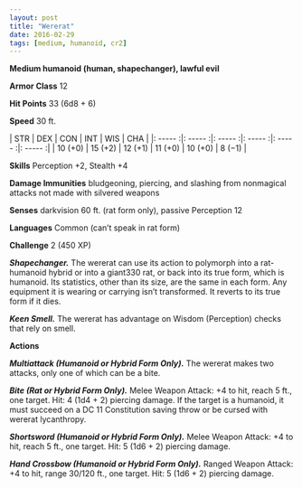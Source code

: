 ```yaml
---
layout: post
title: "Wererat"
date: 2016-02-29
tags: [medium, humanoid, cr2]
---
```


**Medium humanoid (human, shapechanger), lawful evil**

**Armor Class** 12

**Hit Points** 33 (6d8 + 6)

**Speed** 30 ft.

|   STR   |   DEX   |   CON   |   INT   |   WIS   |   CHA   |
|: ----- :|: ----- :|: ----- :|: ----- :|: ----- :|: ----- :|
| 10 (+0) | 15 (+2) | 12 (+1) | 11 (+0) | 10 (+0) | 8 (−1) |

**Skills** Perception +2, Stealth +4 

**Damage Immunities** bludgeoning, piercing, and slashing from nonmagical attacks not made with silvered weapons 

**Senses** darkvision 60 ft. (rat form only), passive Perception 12 

**Languages** Common (can’t speak in rat form) 

**Challenge** 2 (450 XP)

***Shapechanger.*** The wererat can use its action to polymorph into a rat-humanoid hybrid or into a giant330 rat, or back into its true form, which is humanoid. Its statistics, other than its size, are the same in each form. Any equipment it is wearing or carrying isn’t transformed. It reverts to its true form if it dies. 

***Keen Smell.*** The wererat has advantage on Wisdom (Perception) checks that rely on smell. 

**Actions** 

***Multiattack (Humanoid or Hybrid Form Only).*** The wererat makes two attacks, only one of which can be a bite. 

***Bite (Rat or Hybrid Form Only).*** Melee Weapon Attack: +4 to hit, reach 5 ft., one target. Hit: 4 (1d4 + 2) piercing damage. If the target is a humanoid, it must succeed on a DC 11 Constitution saving throw or be cursed with wererat lycanthropy. 

***Shortsword (Humanoid or Hybrid Form Only).*** Melee Weapon Attack: +4 to hit, reach 5 ft., one target. Hit: 5 (1d6 + 2) piercing damage. 

***Hand Crossbow (Humanoid or Hybrid Form Only).*** Ranged Weapon Attack: +4 to hit, range 30/120 ft., one target. Hit: 5 (1d6 + 2) piercing damage.